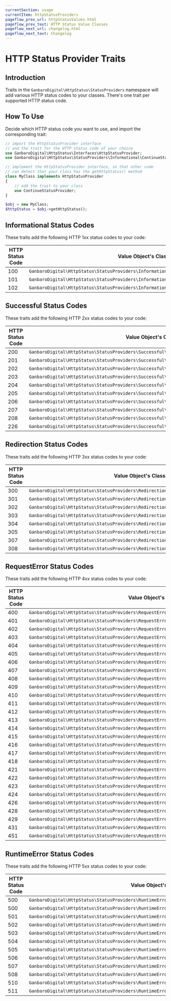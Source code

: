 ```yaml
---
currentSection: usage
currentItem: httpStatusProviders
pageflow_prev_url: httpStatusValues.html
pageflow_prev_text: HTTP Status Value Classes
pageflow_next_url: changelog.html
pageflow_next_text: Changelog
---
```


# HTTP Status Provider Traits

## Introduction

Traits in the `GanbaroDigital\HttpStatus\StatusProviders` namespace will add various HTTP status codes to your classes. There's one trait per supported HTTP status code.

## How To Use

Decide which HTTP status code you want to use, and import the corresponding trait:

```php
// import the HttpStatusProvider interface
// and the trait for the HTTP status code of your choice
use GanbaroDigital\HttpStatus\Interfaces\HttpStatusProvider;
use GanbaroDigital\HttpStatus\StatusProviders\Informational\ContinueStatusProvider;

// implement the HttpStatusProvider interface, so that other code
// can detect that your class has the getHttpStatus() method
class MyClass implements HttpStatusProvider
{
    // add the trait to your class
    use ContinueStatusProvider;
}

$obj = new MyClass;
$httpStatus = $obj->getHttpStatus();

```

## Informational Status Codes

These traits add the following HTTP 1xx status codes to your code:

HTTP Status Code | Value Object's Class
-----------------|--------------------
100 | `GanbaroDigital\HttpStatus\StatusProviders\Informational\ContinueStatusProvider`
101 | `GanbaroDigital\HttpStatus\StatusProviders\Informational\SwitchingProtocolsStatusProvider`
102 | `GanbaroDigital\HttpStatus\StatusProviders\Informational\ProcessingStatusProvider`

## Successful Status Codes

These traits add the following HTTP 2xx status codes to your code:

HTTP Status Code | Value Object's Class
-----------------|--------------------
200 | `GanbaroDigital\HttpStatus\StatusProviders\Successful\OkStatusProvider`
201 | `GanbaroDigital\HttpStatus\StatusProviders\Successful\CreatedStatusProvider`
202 | `GanbaroDigital\HttpStatus\StatusProviders\Successful\AcceptedStatusProvider`
203 | `GanbaroDigital\HttpStatus\StatusProviders\Successful\NonAuthoritativeInformationStatusProvider`
204 | `GanbaroDigital\HttpStatus\StatusProviders\Successful\NoContentStatusProvider`
205 | `GanbaroDigital\HttpStatus\StatusProviders\Successful\ResetContentStatusProvider`
206 | `GanbaroDigital\HttpStatus\StatusProviders\Successful\PartialContentStatusProvider`
207 | `GanbaroDigital\HttpStatus\StatusProviders\Successful\MultiStatusStatusProvider`
208 | `GanbaroDigital\HttpStatus\StatusProviders\Successful\AlreadyReportedStatusProvider`
226 | `GanbaroDigital\HttpStatus\StatusProviders\Successful\IMUsedStatusProvider`

## Redirection Status Codes

These traits add the following HTTP 3xx status codes to your code:

HTTP Status Code | Value Object's Class
-----------------|--------------------
300 | `GanbaroDigital\HttpStatus\StatusProviders\Redirection\MultipleChoicesStatusProvider`
301 | `GanbaroDigital\HttpStatus\StatusProviders\Redirection\MovedPermanentlyStatusProvider`
302 | `GanbaroDigital\HttpStatus\StatusProviders\Redirection\FoundStatusProvider`
303 | `GanbaroDigital\HttpStatus\StatusProviders\Redirection\SeeOtherStatusProvider`
304 | `GanbaroDigital\HttpStatus\StatusProviders\Redirection\NotModifiedStatusProvider`
305 | `GanbaroDigital\HttpStatus\StatusProviders\Redirection\UseProxyStatusProvider`
307 | `GanbaroDigital\HttpStatus\StatusProviders\Redirection\TemporaryRedirectStatusProvider`
308 | `GanbaroDigital\HttpStatus\StatusProviders\Redirection\PermanentRedirectStatusProvider`

## RequestError Status Codes

These traits add the following HTTP 4xx status codes to your code:

HTTP Status Code | Value Object's Class
-----------------|--------------------
400 | `GanbaroDigital\HttpStatus\StatusProviders\RequestError\BadRequestStatusProvider`
401 | `GanbaroDigital\HttpStatus\StatusProviders\RequestError\UnauthorizedStatusProvider`
402 | `GanbaroDigital\HttpStatus\StatusProviders\RequestError\PaymentRequiredStatusProvider`
403 | `GanbaroDigital\HttpStatus\StatusProviders\RequestError\ForbiddenStatusProvider`
404 | `GanbaroDigital\HttpStatus\StatusProviders\RequestError\NotFoundStatusProvider`
405 | `GanbaroDigital\HttpStatus\StatusProviders\RequestError\MethodNotAllowedStatusProvider`
406 | `GanbaroDigital\HttpStatus\StatusProviders\RequestError\NotAcceptableStatusProvider`
407 | `GanbaroDigital\HttpStatus\StatusProviders\RequestError\ProxyAuthenticationRequiredStatusProvider`
408 | `GanbaroDigital\HttpStatus\StatusProviders\RequestError\RequestTimeoutStatusProvider`
409 | `GanbaroDigital\HttpStatus\StatusProviders\RequestError\ConflictStatusProvider`
410 | `GanbaroDigital\HttpStatus\StatusProviders\RequestError\GoneStatusProvider`
411 | `GanbaroDigital\HttpStatus\StatusProviders\RequestError\LengthRequiredStatusProvider`
412 | `GanbaroDigital\HttpStatus\StatusProviders\RequestError\PreconditionFailedStatusProvider`
413 | `GanbaroDigital\HttpStatus\StatusProviders\RequestError\PayloadTooLargeStatusProvider`
414 | `GanbaroDigital\HttpStatus\StatusProviders\RequestError\UriTooLongStatusProvider`
415 | `GanbaroDigital\HttpStatus\StatusProviders\RequestError\UnsupportedMediaTypeStatusProvider`
416 | `GanbaroDigital\HttpStatus\StatusProviders\RequestError\RangeNotSatisfiableStatusProvider`
417 | `GanbaroDigital\HttpStatus\StatusProviders\RequestError\ExpectationFailedStatusProvider`
418 | `GanbaroDigital\HttpStatus\StatusProviders\RequestError\ImATeapotStatusProvider`
421 | `GanbaroDigital\HttpStatus\StatusProviders\RequestError\MisdirectedRequestStatusProvider`
422 | `GanbaroDigital\HttpStatus\StatusProviders\RequestError\UnprocessableEntityStatusProvider`
423 | `GanbaroDigital\HttpStatus\StatusProviders\RequestError\LockedStatusProvider`
424 | `GanbaroDigital\HttpStatus\StatusProviders\RequestError\FailedDependencyStatusProvider`
426 | `GanbaroDigital\HttpStatus\StatusProviders\RequestError\UpgradeRequiredStatusProvider`
428 | `GanbaroDigital\HttpStatus\StatusProviders\RequestError\PreconditionRequiredStatusProvider`
429 | `GanbaroDigital\HttpStatus\StatusProviders\RequestError\TooManyRequestsStatusProvider`
431 | `GanbaroDigital\HttpStatus\StatusProviders\RequestError\RequestHeaderFieldsTooLargeStatusProvider`
451 | `GanbaroDigital\HttpStatus\StatusProviders\RequestError\UnavailableForLegalReasonsStatusProvider`

## RuntimeError Status Codes

These traits add the following HTTP 5xx status codes to your code:

HTTP Status Code | Value Object's Class
-----------------|--------------------
500 | `GanbaroDigital\HttpStatus\StatusProviders\RuntimeError\InternalServerErrorStatusProvider`
500 | `GanbaroDigital\HttpStatus\StatusProviders\RuntimeError\UnexpectedErrorStatusProvider`
501 | `GanbaroDigital\HttpStatus\StatusProviders\RuntimeError\NotImplementedStatusProvider`
502 | `GanbaroDigital\HttpStatus\StatusProviders\RuntimeError\BadGatewayStatusProvider`
503 | `GanbaroDigital\HttpStatus\StatusProviders\RuntimeError\ServiceUnavailableStatusProvider`
504 | `GanbaroDigital\HttpStatus\StatusProviders\RuntimeError\GatewayTimeoutStatusProvider`
505 | `GanbaroDigital\HttpStatus\StatusProviders\RuntimeError\HttpVersionNotSupportedStatusProvider`
506 | `GanbaroDigital\HttpStatus\StatusProviders\RuntimeError\VariantAlsoNegotiatesStatusProvider`
507 | `GanbaroDigital\HttpStatus\StatusProviders\RuntimeError\InsufficientStorageStatusProvider`
508 | `GanbaroDigital\HttpStatus\StatusProviders\RuntimeError\LoopDetectedStatusProvider`
510 | `GanbaroDigital\HttpStatus\StatusProviders\RuntimeError\NotExtendedStatusProvider`
511 | `GanbaroDigital\HttpStatus\StatusProviders\RuntimeError\NetworkAuthenticationRequiredStatusProvider`
